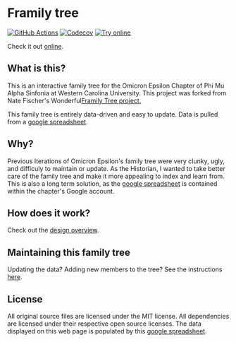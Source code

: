 # Framily tree

[![GitHub Actions][Actions badge]][GitHub Workflow]
[![Codecov][Codecov badge]][Codecov link]
[![Try online](https://img.shields.io/badge/try_it-online!-yellow.svg?style=flat-square)][GitHub Pages]

Check it out [online][GitHub Pages].

## What is this?

This is an interactive family tree for the Omicron Epsilon Chapter of Phi Mu Alpha Sinfonia at Western Carolina University. 
This project was forked from Nate Fischer's Wonderful[Framily Tree project.](https://github.com/nfischer/framily-tree)

This family tree is entirely data-driven and easy to update. Data is pulled from
a [google spreadsheet].

## Why?

Previous Iterations of Omicron Epsilon's family tree were very clunky, ugly, and difficuly to maintain or update.
As the Historian, I wanted to take better care of the family tree and make it more appealing to index and learn from.
This is also a long term solution, as the [google spreadsheet] is contained within the chapter's Google account.

## How does it work?

Check out the [design overview](https://github.com/nfischer/framily-tree/wiki/Design).

## Maintaining this family tree

Updating the data? Adding new members to the tree? See the instructions
[here](https://github.com/nfischer/framily-tree/wiki/Updating-data-(adding-new-members)).



## License

All original source files are licensed under the MIT license. All dependencies
are licensed under their respective open source licenses. The data
displayed on this web page is populated by this [google spreadsheet].


[Actions badge]: https://img.shields.io/github/actions/workflow/status/brennanwirt/oe-framily-tree/main.yml?style=flat-square&logo=github
[GitHub Workflow]: https://github.com/brennanwirt/oe-framily-tree/actions/workflows/main.yml
[GitHub Pages]: https://brennanwirt.github.io/oe-framily-tree
[Codecov badge]: https://img.shields.io/codecov/c/github/brennanwirt/oe-framily-tree/main.svg?style=flat-square&label=coverage
[Codecov link]: https://codecov.io/gh/brennanwirt/oe-framily-tree
[google spreadsheet]: https://docs.google.com/spreadsheets/d/1kGr_f1V7GbE_XC7_Y-qmGGq_622l2mdgmE8nBQisT6s/edit?usp=sharing
